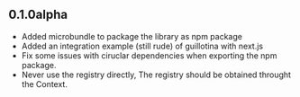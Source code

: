 

0.1.0alpha
---

- Added microbundle to package the library as npm package
- Added an integration example (still rude) of guillotina with
  next.js
- Fix some issues with ciruclar dependencies when exporting the npm package.
- Never use the registry directly, The registry should be obtained throught the Context.


